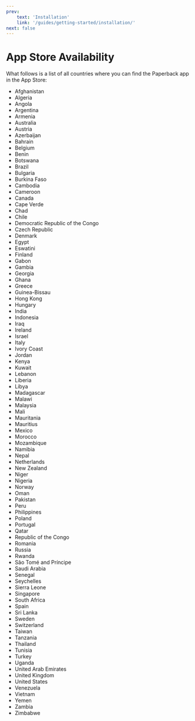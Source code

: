 ```yaml
---
prev:
    text: 'Installation'
    link: '/guides/getting-started/installation/'
next: false
---
```


# App Store Availability

What follows is a list of all countries where you can find the Paperback app in the App Store:

-   Afghanistan
-   Algeria
-   Angola
-   Argentina
-   Armenia
-   Australia
-   Austria
-   Azerbaijan
-   Bahrain
-   Belgium
-   Benin
-   Botswana
-   Brazil
-   Bulgaria
-   Burkina Faso
-   Cambodia
-   Cameroon
-   Canada
-   Cape Verde
-   Chad
-   Chile
-   Democratic Republic of the Congo
-   Czech Republic
-   Denmark
-   Egypt
-   Eswatini
-   Finland
-   Gabon
-   Gambia
-   Georgia
-   Ghana
-   Greece
-   Guinea-Bissau
-   Hong Kong
-   Hungary
-   India
-   Indonesia
-   Iraq
-   Ireland
-   Israel
-   Italy
-   Ivory Coast
-   Jordan
-   Kenya
-   Kuwait
-   Lebanon
-   Liberia
-   Libya
-   Madagascar
-   Malawi
-   Malaysia
-   Mali
-   Mauritania
-   Mauritius
-   Mexico
-   Morocco
-   Mozambique
-   Namibia
-   Nepal
-   Netherlands
-   New Zealand
-   Niger
-   Nigeria
-   Norway
-   Oman
-   Pakistan
-   Peru
-   Philippines
-   Poland
-   Portugal
-   Qatar
-   Republic of the Congo
-   Romania
-   Russia
-   Rwanda
-   São Tomé and Príncipe
-   Saudi Arabia
-   Senegal
-   Seychelles
-   Sierra Leone
-   Singapore
-   South Africa
-   Spain
-   Sri Lanka
-   Sweden
-   Switzerland
-   Taiwan
-   Tanzania
-   Thailand
-   Tunisia
-   Turkey
-   Uganda
-   United Arab Emirates
-   United Kingdom
-   United States
-   Venezuela
-   Vietnam
-   Yemen
-   Zambia
-   Zimbabwe
